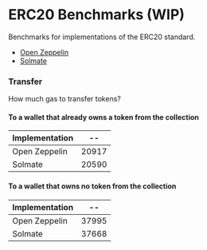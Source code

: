 # ERC20 Benchmarks (WIP)

Benchmarks for implementations of the ERC20 standard.

- [Open Zeppelin](https://github.com/OpenZeppelin/openzeppelin-contracts)
- [Solmate](https://github.com/rari-capital/solmate)

### Transfer

How much gas to transfer tokens?

#### To a wallet that already owns a token from the collection

<!-- Start transferToOwner Table -->
|Implementation|  -- |
|--------------|-----|
| Open Zeppelin|20917|
|    Solmate   |20590|
<!-- End transferToOwner Table -->

#### To a wallet that owns no token from the collection

<!-- Start transferToNonOwner Table -->
|Implementation|  -- |
|--------------|-----|
| Open Zeppelin|37995|
|    Solmate   |37668|
<!-- End transferToNonOwner Table -->
